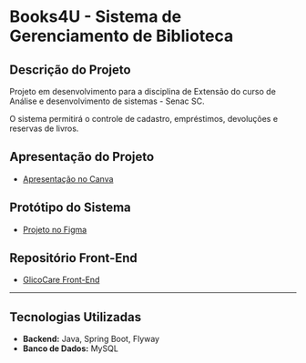 # Books4U - Sistema de Gerenciamento de Biblioteca

## Descrição do Projeto

Projeto em desenvolvimento para a disciplina de Extensão do curso de Análise e desenvolvimento de sistemas - Senac SC.

O sistema permitirá o controle de cadastro, empréstimos, devoluções e reservas de livros.

## Apresentação do Projeto

- [Apresentação no Canva](https://www.canva.com/design/DAGK08ug228/StsF9dHRotYCHxuiYtybEA/edit)

## Protótipo do Sistema

- [Projeto no Figma](https://www.figma.com/design/RlPJy3FtMtbEQK2hwRn65v/Untitled?node-id=0-1&t=bK3vGuOC0F3uCtEx-0)

## Repositório Front-End

- [GlicoCare Front-End](https://github.com/CairoDeAndrade/Books4U-Frontend)

---

## Tecnologias Utilizadas

- **Backend:** Java, Spring Boot, Flyway
- **Banco de Dados:** MySQL
